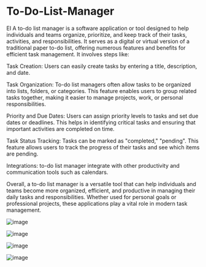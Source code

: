 # To-Do-List-Manager
EI
A to-do list manager is a software application or tool designed to help individuals and teams organize, prioritize, and keep track of their tasks, activities, and responsibilities. It serves as a digital or virtual version of a traditional paper to-do list, offering numerous features and benefits for efficient task management.
It involves steps like:

Task Creation: Users can easily create tasks by entering a title, description, and date.

Task Organization: To-do list managers often allow tasks to be organized into lists, folders, or categories. This feature enables users to group related tasks together, making it easier to manage projects, work, or personal responsibilities.

Priority and Due Dates: Users can assign priority levels to tasks and set due dates or deadlines. This helps in identifying critical tasks and ensuring that important activities are completed on time.

Task Status Tracking: Tasks can be marked as "completed," "pending".  This feature allows users to track the progress of their tasks and see which items are pending.

Integrations:  to-do list manager integrate with other productivity and communication tools such as calendars.

Overall, a to-do list manager is a versatile tool that can help individuals and teams become more organized, efficient, and productive in managing their daily tasks and responsibilities. Whether used for personal goals or professional projects, these applications play a vital role in modern task management.


![image](https://github.com/SirishaGReddy/To-Do-List-Manager/assets/141760085/4f26bed1-206d-4de0-aebe-53e9f01fd660)

![image](https://github.com/SirishaGReddy/To-Do-List-Manager/assets/141760085/5f21b880-864a-4a33-87a0-637062bd08f7)

![image](https://github.com/SirishaGReddy/To-Do-List-Manager/assets/141760085/297d6c84-4649-4047-8414-fd42980d49a6)

![image](https://github.com/SirishaGReddy/To-Do-List-Manager/assets/141760085/48dffb72-35a5-4307-8510-632c52192868)




